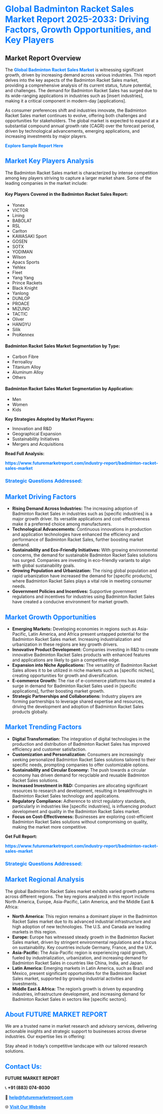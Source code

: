 <h1 style="color: #007BFF;">Global Badminton Racket Sales Market Report 2025-2033: Driving Factors, Growth Opportunities, and Key Players</h1>

<section id="overview">
<h2>Market Report Overview</h2>
<p>The <a href="https://www.futuremarketreport.com/industry-report/badminton-racket-sales-market" style="color: #007BFF; text-decoration: none;"><strong>Global Badminton Racket Sales Market</strong></a> is witnessing significant growth, driven by increasing demand across various industries. This report delves into the key aspects of the Badminton Racket Sales market, providing a comprehensive analysis of its current status, future potential, and challenges. The demand for Badminton Racket Sales has surged due to its wide-ranging applications in industries such as [insert industries], making it a critical component in modern-day [applications].</p>
<p>As consumer preferences shift and industries innovate, the Badminton Racket Sales market continues to evolve, offering both challenges and opportunities for stakeholders. The global market is expected to expand at a substantial compound annual growth rate (CAGR) over the forecast period, driven by technological advancements, emerging applications, and increasing investments by major players.</p>
</section>

<section id="overview">
<p><a href="https://www.futuremarketreport.com/request-sample/reportId=108754" style="color: #007BFF; text-decoration: none;"><strong>Explore Sample Report Here</strong></a></p>
</section>

<section id="key-players">
<h2 style="color: #007BFF;">Market Key Players Analysis</h2>
<p>The Badminton Racket Sales market is characterized by intense competition among key players striving to capture a larger market share. Some of the leading companies in the market include:</p>
<h4>Key Players Covered in the Badminton Racket Sales Report:</h4>
<ul><li>Yonex</li><li>VICTOR</li><li>Lining</li><li>BABOLAT</li><li>RSL</li><li>Carlton</li><li>KAWASAKI Sport</li><li>GOSEN</li><li>SOTX</li><li>YODIMAN</li><li>Wilson</li><li>Apacs Sports</li><li>Yehlex</li><li>Fleet</li><li>Yang Yang</li><li>Prince Rackets</li><li>Black Knight</li><li>Yanlong</li><li>DUNLOP</li><li>PROACE</li><li>MIZUNO</li><li>TACTIC</li><li>Oliver</li><li>HANGYU</li><li>Silik</li><li>ProKennex</li></ul>
<h4>Badminton Racket Sales Market Segmentation by Type:</h4>
<ul><li>Carbon Fibre</li><li>Ferroalloy</li><li>Titanium Alloy</li><li>Aluminum Alloy</li><li>Others</li></ul>

<h4>Badminton Racket Sales Market Segmentation by Application:</h4>
<ul><li>Men</li><li>Women</li><li>Kids</li></ul>
<p><strong>Key Strategies Adopted by Market Players:</strong></p>
<ul>
<li>Innovation and R&D</li>
<li>Geographical Expansion</li>
<li>Sustainability Initiatives</li>
<li>Mergers and Acquisitions</li>
</ul>
</section>

<section>
<p><strong>Read Full Analysis: </strong></p><a href="https://www.futuremarketreport.com/industry-report/badminton-racket-sales-market" style="color: #007BFF; text-decoration: none;"><strong>https://www.futuremarketreport.com/industry-report/badminton-racket-sales-market</strong></a>
<h3 style="color: #007BFF;">Strategic Questions Addressed:</h3>
</section>

<section id="driving-factors">
<h2 style="color: #007BFF;">Market Driving Factors</h2>
<ul>
<li><strong>Rising Demand Across Industries:</strong> The increasing adoption of Badminton Racket Sales in industries such as [specific industries] is a major growth driver. Its versatile applications and cost-effectiveness make it a preferred choice among manufacturers.</li>
<li><strong>Technological Advancements:</strong> Continuous innovations in production and application technologies have enhanced the efficiency and performance of Badminton Racket Sales, further boosting market demand.</li>
<li><strong>Sustainability and Eco-Friendly Initiatives:</strong> With growing environmental concerns, the demand for sustainable Badminton Racket Sales solutions has surged. Companies are investing in eco-friendly variants to align with global sustainability goals.</li>
<li><strong>Growing Population and Urbanization:</strong> The rising global population and rapid urbanization have increased the demand for [specific products], where Badminton Racket Sales plays a vital role in meeting consumer needs.</li>
<li><strong>Government Policies and Incentives:</strong> Supportive government regulations and incentives for industries using Badminton Racket Sales have created a conducive environment for market growth.</li>
</ul>
</section>

<section id="growth-opportunities">
<h2 style="color: #007BFF;">Market Growth Opportunities</h2>
<ul>
<li><strong>Emerging Markets:</strong> Developing economies in regions such as Asia-Pacific, Latin America, and Africa present untapped potential for the Badminton Racket Sales market. Increasing industrialization and urbanization in these regions are key growth drivers.</li>
<li><strong>Innovative Product Development:</strong> Companies investing in R&D to create innovative Badminton Racket Sales products with enhanced features and applications are likely to gain a competitive edge.</li>
<li><strong>Expansion into Niche Applications:</strong> The versatility of Badminton Racket Sales allows it to be utilized in niche markets such as [specific niches], creating opportunities for growth and diversification.</li>
<li><strong>E-commerce Growth:</strong> The rise of e-commerce platforms has created a surge in demand for Badminton Racket Sales used in [specific applications], further boosting market growth.</li>
<li><strong>Strategic Partnerships and Collaborations:</strong> Industry players are forming partnerships to leverage shared expertise and resources, driving the development and adoption of Badminton Racket Sales products globally.</li>
</ul>
</section>

<section id="trending-factors">
<h2 style="color: #007BFF;">Market Trending Factors</h2>
<ul>
<li><strong>Digital Transformation:</strong> The integration of digital technologies in the production and distribution of Badminton Racket Sales has improved efficiency and customer satisfaction.</li>
<li><strong>Customization and Personalization:</strong> Consumers are increasingly seeking personalized Badminton Racket Sales solutions tailored to their specific needs, prompting companies to offer customizable options.</li>
<li><strong>Sustainability and Circular Economy:</strong> The push towards a circular economy has driven demand for recyclable and reusable Badminton Racket Sales solutions.</li>
<li><strong>Increased Investment in R&D:</strong> Companies are allocating significant resources to research and development, resulting in breakthroughs in Badminton Racket Sales technology and applications.</li>
<li><strong>Regulatory Compliance:</strong> Adherence to strict regulatory standards, particularly in industries like [specific industries], is influencing product development and quality in the Badminton Racket Sales market.</li>
<li><strong>Focus on Cost-Effectiveness:</strong> Businesses are exploring cost-efficient Badminton Racket Sales solutions without compromising on quality, making the market more competitive.</li>
</ul>
</section>

<section>
<p><strong>Get Full Report: </strong></p><a href="https://www.futuremarketreport.com/industry-report/badminton-racket-sales-market" style="color: #007BFF; text-decoration: none;"><strong>https://www.futuremarketreport.com/industry-report/badminton-racket-sales-market</strong></a>
<h3 style="color: #007BFF;">Strategic Questions Addressed:</h3>
</section>


<section id="regional-analysis">
<h2 style="color: #007BFF;">Market Regional Analysis</h2>
<p>The global Badminton Racket Sales market exhibits varied growth patterns across different regions. The key regions analyzed in this report include North America, Europe, Asia-Pacific, Latin America, and the Middle East & Africa:</p>
<ul>
<li><strong>North America:</strong> This region remains a dominant player in the Badminton Racket Sales market due to its advanced industrial infrastructure and high adoption of new technologies. The U.S. and Canada are leading markets in this region.</li>
<li><strong>Europe:</strong> Europe has witnessed steady growth in the Badminton Racket Sales market, driven by stringent environmental regulations and a focus on sustainability. Key countries include Germany, France, and the U.K.</li>
<li><strong>Asia-Pacific:</strong> The Asia-Pacific region is experiencing rapid growth, fueled by industrialization, urbanization, and increasing demand for Badminton Racket Sales in countries like China, India, and Japan.</li>
<li><strong>Latin America:</strong> Emerging markets in Latin America, such as Brazil and Mexico, present significant opportunities for the Badminton Racket Sales market, supported by growing industrial activities and investments.</li>
<li><strong>Middle East & Africa:</strong> The region’s growth is driven by expanding industries, infrastructure development, and increasing demand for Badminton Racket Sales in sectors like [specific sectors].</li>
</ul>
</section>

<footer>
<h2 style="color: #007BFF;">About FUTURE MARKET REPORT</h2>
<p>We are a trusted name in market research and advisory services, delivering actionable insights and strategic support to businesses across diverse industries. Our expertise lies in offering:</p>

<p>Stay ahead in today’s competitive landscape with our tailored research solutions.</p>

<h2 style="color: #007BFF;">Contact Us:</h2>
<p><strong>FUTURE MARKET REPORT</strong></p>
<p>📞 <strong>+91 (883) 074-8030</strong></p>
<p>📧 <strong><a href="mailto:help@futuremarketreport.com" style="color: #007BFF;">help@futuremarketreport.com</a></strong></p>
<p>🌐 <strong><a href="https://www.futuremarketreport.com/" style="color: #007BFF;">Visit Our Website</a></strong></p>
</footer>